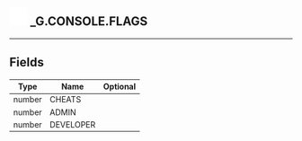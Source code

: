 ## <img src="../../.gitbook/assets/base.png" width="32" height="32" /> _G.CONSOLE.FLAGS


-----------------
## Fields

| Type   | Name | Optional |
| ------ | ---- | -------: |
| number | CHEATS |  |
| number | ADMIN |  |
| number | DEVELOPER |  |

